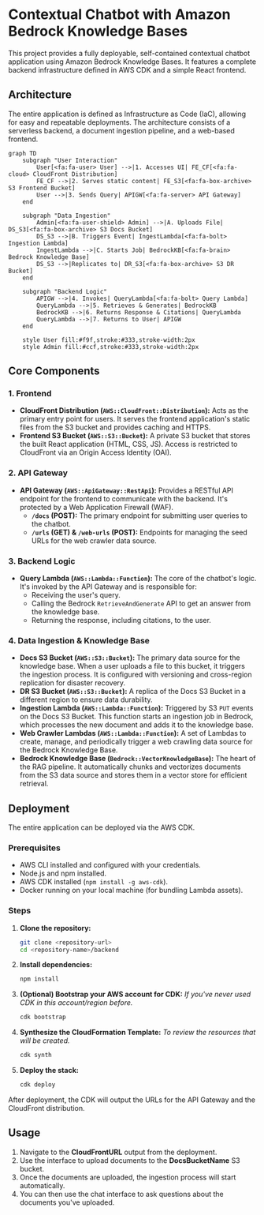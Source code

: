 # Contextual Chatbot with Amazon Bedrock Knowledge Bases

This project provides a fully deployable, self-contained contextual chatbot application using Amazon Bedrock Knowledge Bases. It features a complete backend infrastructure defined in AWS CDK and a simple React frontend.

## Architecture

The entire application is defined as Infrastructure as Code (IaC), allowing for easy and repeatable deployments. The architecture consists of a serverless backend, a document ingestion pipeline, and a web-based frontend.

```mermaid
graph TD
    subgraph "User Interaction"
        User[<fa:fa-user> User] -->|1. Accesses UI| FE_CF[<fa:fa-cloud> CloudFront Distribution]
        FE_CF -->|2. Serves static content| FE_S3[<fa:fa-box-archive> S3 Frontend Bucket]
        User -->|3. Sends Query| APIGW[<fa:fa-server> API Gateway]
    end

    subgraph "Data Ingestion"
        Admin[<fa:fa-user-shield> Admin] -->|A. Uploads File| DS_S3[<fa:fa-box-archive> S3 Docs Bucket]
        DS_S3 -->|B. Triggers Event| IngestLambda[<fa:fa-bolt> Ingestion Lambda]
        IngestLambda -->|C. Starts Job| BedrockKB[<fa:fa-brain> Bedrock Knowledge Base]
        DS_S3 -->|Replicates to| DR_S3[<fa:fa-box-archive> S3 DR Bucket]
    end

    subgraph "Backend Logic"
        APIGW -->|4. Invokes| QueryLambda[<fa:fa-bolt> Query Lambda]
        QueryLambda -->|5. Retrieves & Generates| BedrockKB
        BedrockKB -->|6. Returns Response & Citations| QueryLambda
        QueryLambda -->|7. Returns to User| APIGW
    end

    style User fill:#f9f,stroke:#333,stroke-width:2px
    style Admin fill:#ccf,stroke:#333,stroke-width:2px
```

## Core Components

### 1. Frontend

-   **CloudFront Distribution (`AWS::CloudFront::Distribution`):** Acts as the primary entry point for users. It serves the frontend application's static files from the S3 bucket and provides caching and HTTPS.
-   **Frontend S3 Bucket (`AWS::S3::Bucket`):** A private S3 bucket that stores the built React application (HTML, CSS, JS). Access is restricted to CloudFront via an Origin Access Identity (OAI).

### 2. API Gateway

-   **API Gateway (`AWS::ApiGateway::RestApi`):** Provides a RESTful API endpoint for the frontend to communicate with the backend. It's protected by a Web Application Firewall (WAF).
    -   **`/docs` (POST):** The primary endpoint for submitting user queries to the chatbot.
    -   **`/urls` (GET) & `/web-urls` (POST):** Endpoints for managing the seed URLs for the web crawler data source.

### 3. Backend Logic

-   **Query Lambda (`AWS::Lambda::Function`):** The core of the chatbot's logic. It's invoked by the API Gateway and is responsible for:
    -   Receiving the user's query.
    -   Calling the Bedrock `RetrieveAndGenerate` API to get an answer from the knowledge base.
    -   Returning the response, including citations, to the user.

### 4. Data Ingestion & Knowledge Base

-   **Docs S3 Bucket (`AWS::S3::Bucket`):** The primary data source for the knowledge base. When a user uploads a file to this bucket, it triggers the ingestion process. It is configured with versioning and cross-region replication for disaster recovery.
-   **DR S3 Bucket (`AWS::S3::Bucket`):** A replica of the Docs S3 Bucket in a different region to ensure data durability.
-   **Ingestion Lambda (`AWS::Lambda::Function`):** Triggered by S3 `PUT` events on the Docs S3 Bucket. This function starts an ingestion job in Bedrock, which processes the new document and adds it to the knowledge base.
-   **Web Crawler Lambdas (`AWS::Lambda::Function`):** A set of Lambdas to create, manage, and periodically trigger a web crawling data source for the Bedrock Knowledge Base.
-   **Bedrock Knowledge Base (`Bedrock::VectorKnowledgeBase`):** The heart of the RAG pipeline. It automatically chunks and vectorizes documents from the S3 data source and stores them in a vector store for efficient retrieval.

## Deployment

The entire application can be deployed via the AWS CDK.

### Prerequisites

-   AWS CLI installed and configured with your credentials.
-   Node.js and npm installed.
-   AWS CDK installed (`npm install -g aws-cdk`).
-   Docker running on your local machine (for bundling Lambda assets).

### Steps

1.  **Clone the repository:**
    ```bash
    git clone <repository-url>
    cd <repository-name>/backend
    ```
2.  **Install dependencies:**
    ```bash
    npm install
    ```
3.  **(Optional) Bootstrap your AWS account for CDK:**
    *If you've never used CDK in this account/region before.*
    ```bash
    cdk bootstrap
    ```
4.  **Synthesize the CloudFormation Template:**
    *To review the resources that will be created.*
    ```bash
    cdk synth
    ```
5.  **Deploy the stack:**
    ```bash
    cdk deploy
    ```

After deployment, the CDK will output the URLs for the API Gateway and the CloudFront distribution.

## Usage

1.  Navigate to the **CloudFrontURL** output from the deployment.
2.  Use the interface to upload documents to the **DocsBucketName** S3 bucket.
3.  Once the documents are uploaded, the ingestion process will start automatically.
4.  You can then use the chat interface to ask questions about the documents you've uploaded.
